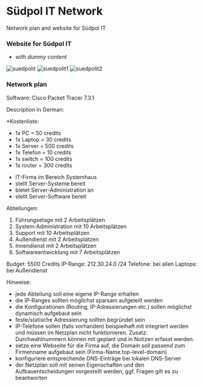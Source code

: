 # Südpol IT Network

Network plan and website for Südpol IT

### Website for Südpol IT

* *with dummy content*

![suedpolit](https://user-images.githubusercontent.com/73216174/107384986-c1bdbf80-6af2-11eb-87bb-36f58ac6229a.png)
![suedpolit1](https://user-images.githubusercontent.com/73216174/107852134-35234200-6e0f-11eb-837d-874d9d1a7ac2.png)
![suedpolit2](https://user-images.githubusercontent.com/73216174/107852139-39e7f600-6e0f-11eb-9bc8-609e8b27d82c.png)


### Network plan

Software: Cisco Packet Tracer 7.3.1

Description in German:

*Kostenliste:

* 1x PC = 50 credits
* 1x Laptop = 30 credits
* 1x Server = 500 credits
* 1x Telefon = 10 credits
* 1x switch = 100 credits
* 1x router = 300 credits

- IT-Firma im Bereich Systemhaus
- stellt Server-Systeme bereit
- bietet Server-Administration an
- stellt Server-Software bereit

Abteilungen:

1. Führungsetage mit 2 Arbeitsplätzen
2. System-Administration mit 10 Arbeitsplätzen
3. Support mit 10 Arbeitsplätzen
4. Außendienst mit 2 Arbeitsplätzen
5. Innendienst mit 2 Arbeitsplätzen
6. Softwareentwicklung mit 7 Arbeitsplätzen

Budget: 5500 Credits
IP-Range: 212.30.24.0 /24
Telefone: bei allen
Laptops: bei Außendienst

Hinweise:
- jede Abteilung soll eine eigene IP-Range erhalten
- die IP-Ranges sollten möglichst sparsam aufgeteilt werden
- die Konfigurationen (Routing, IP-Adressierungen etc.) sollen möglichst dynamisch aufgebaut sein
- feste/statische Adressierung sollten begründet sein
- IP-Telefone sollen (falls vorhanden) beispielhaft mit integriert werden und müssen im Netzplan nicht funktionieren. Zusatz: Durchwahlnummern können mit geplant und in Notizen erfasst werden.
- setze eine Webseite für die Firma auf, die Domain soll passend zum Firmenname aufgebaut sein (Firma-Name.top-level-domain)
- konfiguriere entsprechende DNS-Einträge bei lokalen DNS-Server
- der Netzplan soll mit seinen Eigenschaften und den Aufbauentscheidungen vorgestellt werden, ggf. Fragen gilt es zu beantworten
